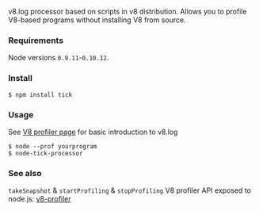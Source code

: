 v8.log processor based on scripts in v8 distribution.
Allows you to profile V8-based programs without installing V8 from source.

### Requirements

Node versions `0.9.11`-`0.10.12`.

### Install
	$ npm install tick

### Usage

See [V8 profiler page](http://code.google.com/p/v8/wiki/V8Profiler) for basic introduction to v8.log

	$ node --prof yourprogram
	$ node-tick-processor

### See also

`takeSnapshot` & `startProfiling` & `stopProfiling` V8 profiler API exposed to node.js: [v8-profiler](https://github.com/dannycoates/v8-profiler)
